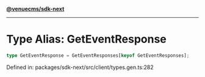 [**@venuecms/sdk-next**](../Index.md)

***

# Type Alias: GetEventResponse

```ts
type GetEventResponse = GetEventResponses[keyof GetEventResponses];
```

Defined in: packages/sdk-next/src/client/types.gen.ts:282
